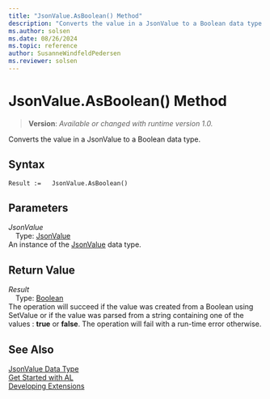 ```yaml
---
title: "JsonValue.AsBoolean() Method"
description: "Converts the value in a JsonValue to a Boolean data type."
ms.author: solsen
ms.date: 08/26/2024
ms.topic: reference
author: SusanneWindfeldPedersen
ms.reviewer: solsen
---
```

[//]: # (START>DO_NOT_EDIT)
[//]: # (IMPORTANT:Do not edit any of the content between here and the END>DO_NOT_EDIT.)
[//]: # (Any modifications should be made in the .xml files in the ModernDev repo.)
# JsonValue.AsBoolean() Method
> **Version**: _Available or changed with runtime version 1.0._

Converts the value in a JsonValue to a Boolean data type.


## Syntax
```AL
Result :=   JsonValue.AsBoolean()
```
## Parameters
*JsonValue*  
&emsp;Type: [JsonValue](jsonvalue-data-type.md)  
An instance of the [JsonValue](jsonvalue-data-type.md) data type.  

## Return Value
*Result*  
&emsp;Type: [Boolean](../boolean/boolean-data-type.md)  
The operation will succeed if the value was created from a Boolean using SetValue or if the value was parsed from a string containing one of the values : **true** or **false**. The operation will fail with a run-time error otherwise.


[//]: # (IMPORTANT: END>DO_NOT_EDIT)



## See Also
[JsonValue Data Type](jsonvalue-data-type.md)  
[Get Started with AL](../../devenv-get-started.md)  
[Developing Extensions](../../devenv-dev-overview.md)